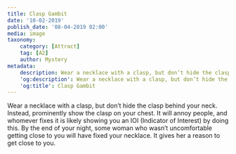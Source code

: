 ```yaml
---
title: Clasp Gambit
date: '10-02-2019'
publish_date: '08-04-2019 02:00'
media: image
taxonomy:
    category: [Attract]
    tag: [A2]
    author: Mystery
metadata:
    description: Wear a necklace with a clasp, but don’t hide the clasp behind your neck.
    'og:description': Wear a necklace with a clasp, but don’t hide the clasp behind your neck.
    'og:title': Clasp Gambit
---
```


Wear a necklace with a clasp, but don’t hide the clasp behind your neck. Instead, prominently show the clasp on your chest. It will annoy people, and whomever fixes it is likely showing you an IOI (Indicator of Interest) by doing this. By the end of your night, some woman who wasn’t uncomfortable getting close to you will have fixed your necklace. It gives her a reason to get close to you.